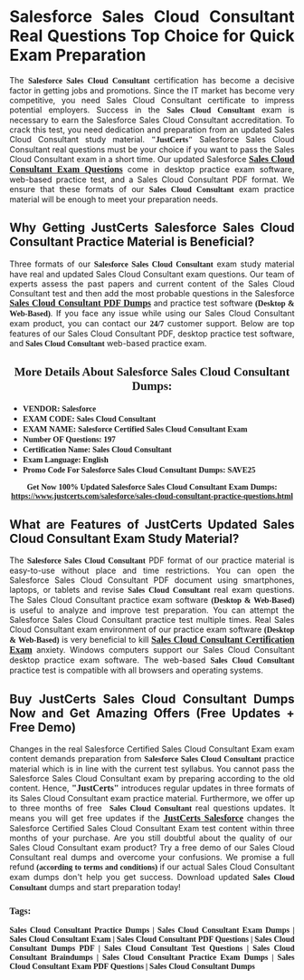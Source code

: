 <h1 style="text-align: justify;"><strong>Salesforce Sales Cloud Consultant Real Questions Top Choice for Quick Exam Preparation</strong></h1>

<p style="text-align: justify;">The <span style="font-family:Georgia,serif;"><strong>Salesforce Sales Cloud Consultant</strong></span> certification has become a decisive factor in getting jobs and promotions. Since the IT market has become very competitive, you need&nbsp;Sales Cloud Consultant certificate to impress potential employers. Success in the&nbsp;<span style="font-family:Georgia,serif;"><strong>Sales Cloud Consultant</strong></span> exam is necessary to earn the Salesforce Sales Cloud Consultant accreditation. To crack this test, you need dedication and preparation from an updated Sales Cloud Consultant study material. <span style="font-size:14px;"><span style="font-family:Georgia,serif;"><strong>&quot;JustCerts&quot;</strong></span></span>&nbsp;Salesforce Sales Cloud Consultant real questions must be your choice if you want to pass the&nbsp;Sales Cloud Consultant exam in a short time. Our updated Salesforce <a href="https://www.justcerts.com/salesforce/sales-cloud-consultant-practice-questions.html"><span style="font-size:16px;"><span style="font-family:Georgia,serif;"><strong>Sales Cloud Consultant Exam Questions</strong></span></span></a> come in desktop practice exam software, web-based practice test, and a Sales Cloud Consultant PDF format. We ensure that these formats of our <span style="font-family:Georgia,serif;"><strong>Sales Cloud Consultant</strong></span> exam practice material will be enough to meet your preparation needs.</p>

<h2 style="text-align: justify;"><strong>Why Getting JustCerts Salesforce Sales Cloud Consultant Practice Material is Beneficial?</strong></h2>

<p style="text-align: justify;">Three formats of our <span style="font-family:Georgia,serif;"><strong>Salesforce Sales Cloud Consultant</strong></span> exam study material have real and updated Sales Cloud Consultant exam questions. Our team of experts assess the past papers and current content of the Sales Cloud Consultant test and then add the most probable questions in the Salesforce <a href="https://www.justcerts.com/salesforce/sales-cloud-consultant-practice-questions.html"><span style="font-size:16px;"><span style="font-family:Georgia,serif;"><strong>Sales Cloud Consultant PDF Dumps</strong></span></span></a>&nbsp;and practice test software <span style="font-family:Georgia,serif;"><strong>(Desktop &amp; Web-Based)</strong></span>. If you face any issue while using our&nbsp;Sales Cloud Consultant exam product, you can contact our <span style="font-family:Georgia,serif;"><strong>24/7</strong></span> customer support. Below are top features of our Sales Cloud Consultant&nbsp;PDF, desktop practice test software, and<span style="font-family:Georgia,serif;"><strong>&nbsp;Sales Cloud Consultant</strong></span> web-based practice exam.</p>

<h2 style="text-align: center;"><strong><span style="font-family:Georgia,serif;">More Details About Salesforce Sales Cloud Consultant Dumps:</span></strong></h2>

<ul>
	<li style="text-align: justify;"><span style="font-size:14px;"><span style="font-family:Georgia,serif;"><strong>VENDOR: Salesforce</strong></span></span></li>
	<li style="text-align: justify;"><span style="font-size:14px;"><span style="font-family:Georgia,serif;"><strong>EXAM CODE: Sales Cloud Consultant</strong></span></span></li>
	<li style="text-align: justify;"><span style="font-size:14px;"><span style="font-family:Georgia,serif;"><strong>EXAM NAME: Salesforce Certified Sales Cloud Consultant Exam</strong></span></span></li>
	<li style="text-align: justify;"><span style="font-size:14px;"><span style="font-family:Georgia,serif;"><strong>Number OF Questions: 197</strong></span></span></li>
	<li style="text-align: justify;"><span style="font-size:14px;"><span style="font-family:Georgia,serif;"><strong>Certification Name: Sales Cloud Consultant</strong></span></span></li>
	<li style="text-align: justify;"><span style="font-size:14px;"><span style="font-family:Georgia,serif;"><strong>Exam Language: English</strong></span></span></li>
	<li style="text-align: justify;"><span style="font-size:14px;"><span style="font-family:Georgia,serif;"><strong>Promo Code For Salesforce Sales Cloud Consultant Dumps: SAVE25</strong></span></span></li>
</ul>

<p style="text-align: center;"><strong><span style="font-family:Georgia,serif;"><span style="font-size:14px;">Get Now 100% Updated Salesforce Sales Cloud Consultant Exam Dumps:</span> <a href="https://www.justcerts.com/salesforce/sales-cloud-consultant-practice-questions.html">https://www.justcerts.com/salesforce/sales-cloud-consultant-practice-questions.html</a></span></strong></p>

<h2 style="text-align: justify;"><strong>What are Features of JustCerts Updated Sales Cloud Consultant Exam Study Material?</strong></h2>

<p style="text-align: justify;">The <span style="font-family:Georgia,serif;"><strong>Salesforce Sales Cloud Consultant</strong></span> PDF format of our practice material is easy-to-use without place and time restrictions. You can open the Salesforce Sales Cloud Consultant PDF document using smartphones, laptops, or tablets and revise <span style="font-family:Georgia,serif;"><strong>Sales Cloud Consultant</strong></span> real exam questions. The Sales Cloud Consultant practice exam software <span style="font-family:Georgia,serif;"><strong>(Desktop &amp; Web-Based)</strong></span> is useful to analyze and improve test preparation. You can attempt the Salesforce Sales Cloud Consultant practice test multiple times. Real&nbsp;Sales Cloud Consultant exam environment of our practice exam software <span style="font-family:Georgia,serif;"><strong>(Desktop &amp; Web-Based)</strong></span> is very beneficial to kill <a href="https://www.justcerts.com/salesforce/sales-cloud-consultant-certification-exams.html"><span style="font-size:16px;"><span style="font-family:Georgia,serif;"><strong>Sales Cloud Consultant Certification Exam</strong></span></span></a> anxiety. Windows computers support our&nbsp;Sales Cloud Consultant desktop practice exam software. The web-based <span style="font-family:Georgia,serif;"><strong>Sales Cloud Consultant </strong></span>practice test is compatible with all browsers and operating systems.</p>

<h2 style="text-align: justify;"><strong>Buy JustCerts Sales Cloud Consultant Dumps Now and Get Amazing Offers (Free Updates + Free Demo)</strong></h2>

<p style="text-align: justify;">Changes in the real Salesforce Certified Sales Cloud Consultant Exam&nbsp;exam content demands preparation from <span style="font-family:Georgia,serif;"><strong>Salesforce Sales Cloud Consultant</strong></span> practice material which is in line with the current test syllabus. You cannot pass the Salesforce Sales Cloud Consultant exam by preparing according to the old content. Hence, <span style="font-size:16px;"><span style="font-family:Georgia,serif;"><strong>&quot;JustCerts&quot;</strong></span></span> introduces regular updates in three formats of its Sales Cloud Consultant exam practice material. Furthermore, we offer up to three months of free <span style="font-family:Georgia,serif;"><strong>&nbsp;Sales Cloud Consultant </strong></span>real questions updates. It means you will get free updates if the <a href="https://www.justcerts.com/salesforce-certification-exams.html"><span style="font-size:16px;"><span style="font-family:Georgia,serif;"><strong>JustCerts Salesforce</strong></span></span></a> changes the Salesforce Certified Sales Cloud Consultant Exam test content within three months of your purchase. Are you still doubtful about the quality of our&nbsp; Sales Cloud Consultant exam product? Try a free demo of our Sales Cloud Consultant real dumps and overcome your confusions. We promise a full refund <span style="font-family:Georgia,serif;"><strong>(according to terms and conditions)</strong></span> if our actual&nbsp;Sales Cloud Consultant exam dumps don&#39;t help you get success. Download updated<span style="font-family:Georgia,serif;"><strong>&nbsp;Sales Cloud Consultant</strong></span> dumps and start preparation today!</p>

<h3 style="text-align: justify;"><span style="font-family:Georgia,serif;"><strong>Tags:</strong></span></h3>

<p style="text-align: justify;"><span style="font-family:Georgia,serif;"><strong>Sales Cloud Consultant Practice Dumps | Sales Cloud Consultant Exam Dumps | Sales Cloud Consultant Exam | Sales Cloud Consultant PDF Questions | Sales Cloud Consultant Dumps PDF | Sales Cloud Consultant Test Questions | Sales Cloud Consultant Braindumps | Sales Cloud Consultant Practice Exam Dumps | Sales Cloud Consultant Exam PDF Questions | Sales Cloud Consultant Dumps</strong></span></p>
